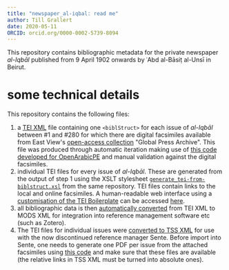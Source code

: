 ```yaml
---
title: "newspaper_al-iqbal: read me"
author: Till Grallert
date: 2020-05-11
ORCID: orcid.org/0000-0002-5739-8094
---
```


This repository contains bibliographic metadata for the private newspaper *al-Iqbāl* published from 9 April 1902 onwards by ʿAbd al-Bāsiṭ al-Unsī in Beirut.

# some technical details

This repository contains the following files:

1. a [TEI XML](metadata/al-iqbal.TEIP5.xml) file containing one `<biblStruct>` for each issue of *al-Iqbāl* between #1 and #280 for which there are digital facsimiles available from East View's [open-access collection](https://www.eastview.com/resources/gpa/crl-mena/) "Global Press Archive". This file was produced through automatic iteration making use of [this code developed for OpenArabicPE](https://github.com/OpenArabicPE/generate_metadata-through-iteration/tree/al-iqbal) and manual validation against the digital facsimiles.
2. individual TEI files for every issue of *al-Iqbāl*. These are generated from the output of step 1 using the XSLT stylesheet [`generate_tei-from-biblstruct.xsl`](https://github.com/OpenArabicPE/generate_metadata-through-iteration/blob/al-iqbal/xslt/generate_tei-from-biblstruct.xsl) from the same repository. TEI files contain links to the local and online facsimiles. A human-readable web interface using a [customisation of the TEI Boilerplate](https://github.com/tillgrallert/tei-boilerplate-arabic-editions) can be accessed [here](https://OpenArabicPE.github.io/newspaper_al-iqbal/tei/oclc_1086411815-i_1.TEIP5.xml).
3. all bibliographic data is then [automatically converted](https://www.github.com/OpenArabicPE/convert_tei-to-bibliographic-data) from TEI XML to MODS XML for integration into reference management software etc (such as Zotero).
4. The TEI files for individual issues were [converted to TSS XML](https://github.com/OpenArabicPE/convert_tei-to-sente/) for use with the now discontinued reference manager Sente. Before import into Sente, one needs to generate one PDF per issue from the attached facsimiles using [this code](https://github.com/OpenArabicPE/generate_pdf-from-attached-facsimiles) and make sure that these files are available (the relative links in TSS XML must be turned into absolute ones).